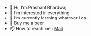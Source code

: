 - 👋 Hi, I’m Prashant Bhardwaj
- 👀 I’m interested in everything
- 🌱 I’m currently learning whatever i ca
- 🍺 [Buy me a beer](https://www.buymeacoffee.com/prsntbrdwj)
- 📫 How to reach me : [Mail](mailto:prsntbdwj13@gmail.com)

<!---
prashant13b/prashant13b is a ✨ special ✨ repository because its `README.md` (this file) appears on your GitHub profile.
You can click the Preview link to take a look at your changes.
--->
